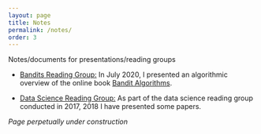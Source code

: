 ```yaml
---
layout: page
title: Notes
permalink: /notes/
order: 3
---
```


Notes/documents for presentations/reading groups

* [Bandits Reading Group:](Bandits.html) In July 2020, I presented an algorithmic overview of the online book [Bandit Algorithms](https://banditalgs.com/about/). 

* [Data Science Reading Group:](misc_notes.html) As part of the data science reading group conducted in 2017, 2018 I have presented some papers.


*Page perpetually under construction*
